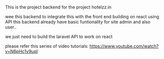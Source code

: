 This is the project backend for the project hotelzz.in 

wee this backend to integrate this with the front end building on react using API this backend already have basic funtionality for site admin and also user..

we just need to build the laravel API to work on react

please refer this series of video tutorials: https://www.youtube.com/watch?v=N6pHc1v9upI